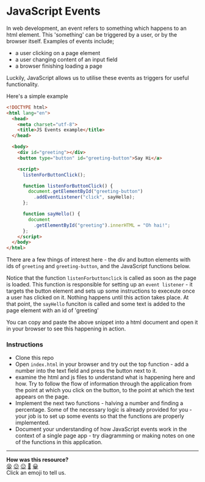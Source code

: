 # JavaScript Events

In web development, an event refers to something which happens to an html element.  This 'something' can be triggered by a user, or by the browser itself.  Examples of events include;

- a user clicking on a page element
- a user changing content of an input field
- a browser finishing loading a page

Luckily, JavaScript allows us to utilise these events as triggers for useful functionality.

Here's a simple example
```html
<!DOCTYPE html>
<html lang="en">
  <head>
    <meta charset="utf-8">
    <title>JS Events example</title>
  </head>

  <body>
    <div id="greeting"></div>
    <button type="button" id="greeting-button">Say Hi</a>

    <script>
      listenForButtonClick();

      function listenForButtonClick() {
        document.getElementById("greeting-button")
          .addEventListener("click", sayHello);
      };

      function sayHello() {
        document
          .getElementById("greeting").innerHTML = "Oh hai!";
      };
    </script>
  </body>
</html>
```

There are a few things of interest here - the div and button elements with ids of `greeting` and `greeting-button`, and the JavaScript functions below.

Notice that the function `listenForbuttonclick` is called as soon as the page is loaded.  This function is responsible for setting up an `event listener` - it targets the button element and sets up some instructions to execeute once a user has clicked on it. Nothing happens until this action takes place.  At that point, the `sayHello` funciton is called and some text is added to the page element with an id of 'greeting'

You can copy and paste the above snippet into a html document and open it in your browser to see this happening in action.

### Instructions

- Clone this repo
- Open `index.html` in your browser and try out the top function - add a number into the text field and press the button next to it.
- examine the html and js files to understand what is happening here and how.  Try to follow the flow of information through the application from the point at which you click on the button, to the point at which the text appears on the page.
- Implement the next two functions - halving a number and finding a percentage.  Some of the necessary logic is already provided for you - your job is to set up some events so that the functions are properly implemented.
- Document your understanding of how JavaScript events work in the context of a single page app - try diagramming or making notes on one of the functions in this application.

<!-- BEGIN GENERATED SECTION DO NOT EDIT -->

---

**How was this resource?**  
[😫](https://airtable.com/shrUJ3t7KLMqVRFKR?prefill_Repository=skills-workshops&prefill_File=practicals/js-events/README.md&prefill_Sentiment=😫) [😕](https://airtable.com/shrUJ3t7KLMqVRFKR?prefill_Repository=skills-workshops&prefill_File=practicals/js-events/README.md&prefill_Sentiment=😕) [😐](https://airtable.com/shrUJ3t7KLMqVRFKR?prefill_Repository=skills-workshops&prefill_File=practicals/js-events/README.md&prefill_Sentiment=😐) [🙂](https://airtable.com/shrUJ3t7KLMqVRFKR?prefill_Repository=skills-workshops&prefill_File=practicals/js-events/README.md&prefill_Sentiment=🙂) [😀](https://airtable.com/shrUJ3t7KLMqVRFKR?prefill_Repository=skills-workshops&prefill_File=practicals/js-events/README.md&prefill_Sentiment=😀)  
Click an emoji to tell us.

<!-- END GENERATED SECTION DO NOT EDIT -->
